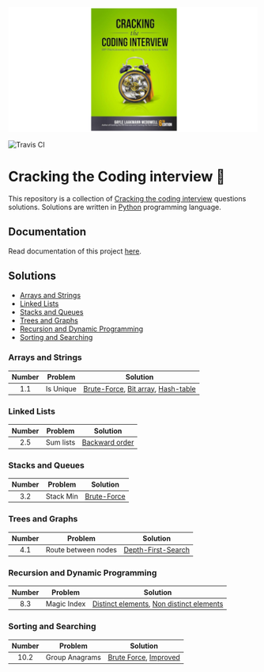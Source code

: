 ![Cracking the Coding Interview](assets/images/cracking_the_coding_interview.png)

![Travis CI][travis_ci]

# Cracking the Coding interview 📔

This repository is a collection of [Cracking the coding
interview][cracking_the_coding_interview] questions solutions.  Solutions are
written in [Python][python] programming language.


## Documentation

Read documentation of this project [here](docs/index.md).


## Solutions

* [Arrays and Strings](#arrays-and-strings)
* [Linked Lists](#linked-lists)
* [Stacks and Queues](#stacks-and-queues)
* [Trees and Graphs](#trees-and-graphs)
* [Recursion and Dynamic Programming](#recursion-and-dynamic-programming)
* [Sorting and Searching](#sorting_and_searching)


### Arrays and Strings

| Number | Problem                  | Solution                                                                                 |
|:------:|:------------------------:|:----------------------------------------------------------------------------------------:|
| 1.1    | Is Unique                | [Brute-Force][1_1_brute_force], [Bit array][1_1_bit_array], [Hash-table][1_1_hash_table] |

### Linked Lists

| Number | Problem                  | Solution                                                                                 |
|:------:|:------------------------:|:----------------------------------------------------------------------------------------:|
| 2.5    | Sum lists                | [Backward order][2_5_backward_order]                                                     |

### Stacks and Queues

| Number | Problem                  | Solution                                                                                 |
|:------:|:------------------------:|:----------------------------------------------------------------------------------------:|
| 3.2    | Stack Min                | [Brute-Force][3_2_brute_force]                                                           |

### Trees and Graphs

| Number | Problem                  | Solution                                                                                 |
|:------:|:------------------------:|:----------------------------------------------------------------------------------------:|
| 4.1    | Route between nodes      | [Depth-First-Search][4_1_dfs]                                                            |

### Recursion and Dynamic Programming

| Number | Problem                  | Solution                                                                                 |
|:------:|:------------------------:|:----------------------------------------------------------------------------------------:|
| 8.3    | Magic Index              | [Distinct elements][8_3_distinct], [Non distinct elements][8_3_non_distinct]             |

### Sorting and Searching

| Number | Problem                  | Solution                                                                                 |
|:------:|:------------------------:|:----------------------------------------------------------------------------------------:|
| 10.2   | Group Anagrams           | [Brute Force][10_2_brute_force], [Improved][10_2_improved]                               |



[cracking_the_coding_interview]: https://www.amazon.com/Cracking-Coding-Interview-Programming-Questions/dp/0984782850
[python]: https://python.org
[travis_ci]: https://travis-ci.com/ultimatecoder/cracking_the_coding_interview.svg?branch=master
[1_1_brute_force]: solutions/arrays_and_strings/is_unique.py#L40
[1_1_bit_array]: solutions/arrays_and_strings/is_unique.py#L66
[1_1_hash_table]: solutions/arrays_and_strings/is_unique.py#L109
[2_5_backward_order]: solutions/linked_lists/sum_lists.py#L43
[3_2_brute_force]: solutions/stacks_and_queues/stack_min.py#L12
[4_1_dfs]: solutions/trees_and_graphs/route_between_nodes.py#L12
[8_3_distinct]: solutions/recursion_and_dynamic_programming/magic_index.py#L16
[8_3_non_distinct]: solutions/recursion_and_dynamic_programming/magic_index.py#L40
[10_2_brute_force]: solutions/sorting_and_searching/group_anagrams.py#L11
[10_2_improved]: solutions/sorting_and_searching/group_anagrams.py#L47
